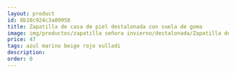 ```yaml
---
layout: product
id: 8b10c924c3a09958
title: Zapatilla de casa de piel destalonada con suela de goma 
image: img/productos/zapatilla señora invierno/destalonada/Zapatilla de casa de piel destalonada con suela de goma =47=azul marino beige rojo vulladi.webp
price: 47
tags: azul marino beige rojo vulladi
description: 
order: 0
---
```

